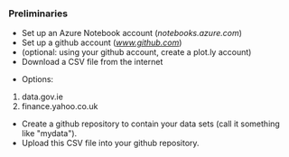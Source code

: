 ### Preliminaries

* Set up an Azure Notebook account (*notebooks.azure.com*)
* Set up a github account (*www.github.com*)
 * (optional: using your github account, create a plot.ly account)
* Download a CSV file from the internet
 - Options:
 1. data.gov.ie
 2. finance.yahoo.co.uk
* Create a github repository to contain your data sets (call it something like "mydata").
* Upload this CSV file into your github repository.
